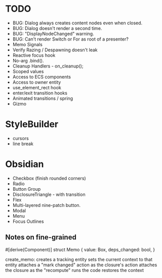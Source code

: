 # TODO

* BUG: Dialog always creates content nodes even when closed.
* BUG: Dialog doesn't render a second time.
* BUG: "DisplayNodeChanged" warning.
* BUG: Can't render Switch or For as root of a presenter?
* Memo Signals
* Verify Razing / Despawning doesn't leak
* Reactive focus hook
* No-arg .bind().
* Cleanup Handlers - on_cleanup();
* Scoped values
* Access to ECS components
* Access to owner entity
* use_element_rect hook
* enter/exit transition hooks
* Animated transitions / spring
* Gizmo

# StyleBuilder

* cursors
* line break

# Obsidian

* Checkbox (finish rounded corners)
* Radio
* Button Group
* DisclosureTriangle - with transition
* Flex
* Multi-layered nine-patch button.
* Modal
* Menu
* Focus Outlines

## Notes on fine-grained

#[derive(Component)]
struct Memo {
    value: Box<dyn Any>,
    deps_changed: bool,
}

create_memo:
    creates a tracking entity
    sets the current context to that entity
    attaches a "mark changed" action as the closure's action
    attaches the closure as the "recompute"
    runs the code
    restores the context
